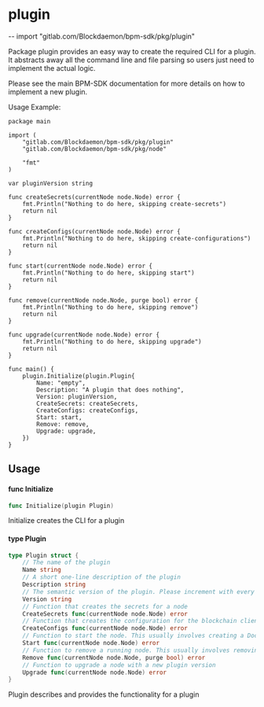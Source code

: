 # plugin
--
    import "gitlab.com/Blockdaemon/bpm-sdk/pkg/plugin"

Package plugin provides an easy way to create the required CLI for a plugin. It
abstracts away all the command line and file parsing so users just need to
implement the actual logic.

Please see the main BPM-SDK documentation for more details on how to implement a
new plugin.

Usage Example:

    package main

    import (
    	"gitlab.com/Blockdaemon/bpm-sdk/pkg/plugin"
    	"gitlab.com/Blockdaemon/bpm-sdk/pkg/node"

    	"fmt"
    )

    var pluginVersion string

    func createSecrets(currentNode node.Node) error {
    	fmt.Println("Nothing to do here, skipping create-secrets")
    	return nil
    }

    func createConfigs(currentNode node.Node) error {
    	fmt.Println("Nothing to do here, skipping create-configurations")
    	return nil
    }

    func start(currentNode node.Node) error {
    	fmt.Println("Nothing to do here, skipping start")
    	return nil
    }

    func remove(currentNode node.Node, purge bool) error {
    	fmt.Println("Nothing to do here, skipping remove")
    	return nil
    }

    func upgrade(currentNode node.Node) error {
    	fmt.Println("Nothing to do here, skipping upgrade")
    	return nil
    }

    func main() {
    	plugin.Initialize(plugin.Plugin{
    		Name: "empty",
    		Description: "A plugin that does nothing",
    		Version: pluginVersion,
    		CreateSecrets: createSecrets,
    		CreateConfigs: createConfigs,
    		Start: start,
    		Remove: remove,
    		Upgrade: upgrade,
    	})
    }

## Usage

#### func  Initialize

```go
func Initialize(plugin Plugin)
```
Initialize creates the CLI for a plugin

#### type Plugin

```go
type Plugin struct {
	// The name of the plugin
	Name string
	// A short one-line description of the plugin
	Description string
	// The semantic version of the plugin. Please increment with every change to the plugin
	Version string
	// Function that creates the secrets for a node
	CreateSecrets func(currentNode node.Node) error
	// Function that creates the configuration for the blockchain client
	CreateConfigs func(currentNode node.Node) error
	// Function to start the node. This usually involves creating a Docker network and starting containers
	Start func(currentNode node.Node) error
	// Function to remove a running node. This usually involves removing Docker resources and deleting generated configuration files
	Remove func(currentNode node.Node, purge bool) error
	// Function to upgrade a node with a new plugin version
	Upgrade func(currentNode node.Node) error
}
```

Plugin describes and provides the functionality for a plugin

